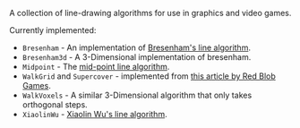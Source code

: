 A collection of line-drawing algorithms for use in graphics and video games.

Currently implemented:

* `Bresenham` - An implementation of [Bresenham's line algorithm].
* `Bresenham3d` - A 3-Dimensional implementation of bresenham.
* `Midpoint` - The [mid-point line algorithm].
* `WalkGrid` and `Supercover` - implemented from [this article by Red Blob Games][article].
* `WalkVoxels` - A similar 3-Dimensional algorithm that only takes orthogonal steps.
* `XiaolinWu` - [Xiaolin Wu's line algorithm].

[Bresenham's line algorithm]: https://en.wikipedia.org/wiki/Bresenham's_line_algorithm
[mid-point line algorithm]: http://www.mat.univie.ac.at/~kriegl/Skripten/CG/node25.html
[article]: http://www.redblobgames.com/grids/line-drawing.html
[Xiaolin Wu's line algorithm]: https://en.wikipedia.org/wiki/Xiaolin_Wu%27s_line_algorithm
